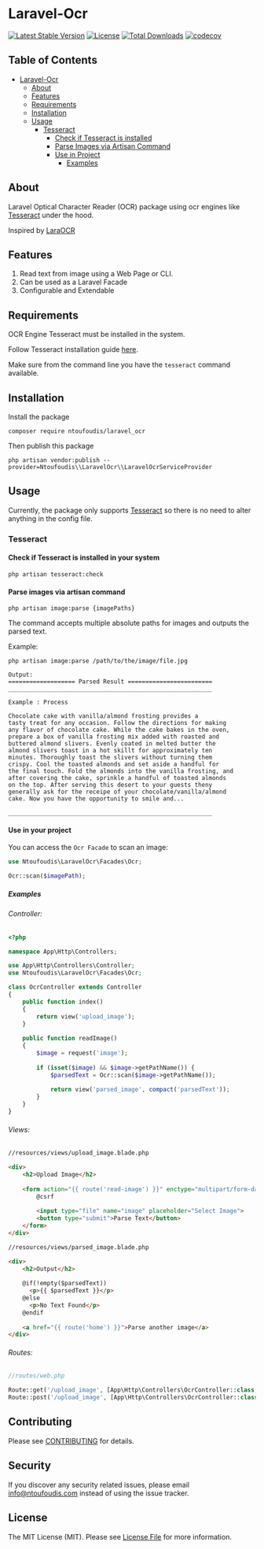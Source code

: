 # Laravel-Ocr
[![Latest Stable Version](https://poser.pugx.org/ntoufoudis/laravel_ocr/version.svg)](https://packagist.org/packages/ntoufoudis/laravel_ocr)
[![License](https://poser.pugx.org/ntoufoudis/laravel_ocr/license)](https://packagist.org/packages/ntoufoudis/laravel_ocr)
[![Total Downloads](https://poser.pugx.org/ntoufoudis/laravel_ocr/downloads)](https://packagist.org/packages/ntoufoudis/laravel_ocr)
[![codecov](https://codecov.io/github/ntoufoudis/laravel-ocr/branch/main/graph/badge.svg?token=ZOD16GJW04)](https://codecov.io/github/ntoufoudis/laravel-ocr)

## Table of Contents
* [Laravel-Ocr](#laravel-ocr)
  * [About](#about)
  * [Features](#features)
  * [Requirements](#requirements)
  * [Installation](#installation)
  * [Usage](#usage)
    * [Tesseract](#tesseract)
      * [Check if Tesseract is installed](#check-if-tesseract-is-installed-in-your-system)
      * [Parse Images via Artisan Command](#parse-images-via-artisan-command)
      * [Use in Project](#use-in-your-project)
        * [Examples](#examples)

## About
Laravel Optical Character Reader (OCR) package using ocr engines like [Tesseract](https://github.com/tesseract-ocr/tesseract) under the hood.

Inspired by [LaraOCR](https://github.com/alimranahmed/LaraOCR/tree/master)

## Features
1. Read text from image using a Web Page or CLI.
2. Can be used as a Laravel Facade
3. Configurable and Extendable

## Requirements
OCR Engine Tesseract must be installed in the system.

Follow Tesseract installation guide [here](https://github.com/tesseract-ocr/tessdoc#compiling-and-installation).

Make sure from the command line you have the `tesseract` command available.

## Installation

Install the package

```shell
composer require ntoufoudis/laravel_ocr
```

Then publish this package

```shell
php artisan vendor:publish --provider=Ntoufoudis\\LaravelOcr\\LaravelOcrServiceProvider
```

## Usage

Currently, the package only supports [Tesseract](https://github.com/tesseract-ocr/tesseract) so there is no need to alter anything in the config file.

### Tesseract

#### Check if Tesseract is installed in your system
```shell
php artisan tesseract:check
```

#### Parse images via artisan command
```shell
php artisan image:parse {imagePaths}
```

The command accepts multiple absolute paths for images and outputs the parsed text.

Example:

```shell
php artisan image:parse /path/to/the/image/file.jpg

Output:
=================== Parsed Result ========================
__________________________________________________________

Example : Process

Chocolate cake with vanilla/almond frosting provides a
tasty treat for any occasion. Follow the directions for making
any flavor of chocolate cake. While the cake bakes in the oven,
prepare a box of vanilla frosting mix added with roasted and
buttered almond slivers. Evenly coated in melted butter the
almond slivers toast in a hot skillt for approximately ten
minutes. Thoroughly toast the slivers without turning them
crispy. Cool the toasted almonds and set aside a handful for
the final touch. Fold the almonds into the vanilla frosting, and
after covering the cake, sprinkle a handful of toasted almonds
on the top. After serving this desert to your guests theny
generally ask for the receipe of your chocolate/vanilla/almond
cake. Now you have the opportunity to smile and...

__________________________________________________________

```

#### Use in your project
You can access the ```Ocr Facade``` to scan an image:
```php
use Ntoufoudis\LaravelOcr\Facades\Ocr;

Ocr::scan($imagePath);
```

##### Examples
###### Controller:
```php
<?php

namespace App\Http\Controllers;

use App\Http\Controllers\Controller;
use Ntoufoudis\LaravelOcr\Facades\Ocr;

class OcrController extends Controller
{
    public function index()
    {
        return view('upload_image');
    }
    
    public function readImage()
    {
        $image = request('image');
        
        if (isset($image) && $image->getPathName()) {
            $parsedText = Ocr::scan($image->getPathName());
            
            return view('parsed_image', compact('parsedText'));
        }
    }
}
```

###### Views:
```html
//resources/views/upload_image.blade.php

<div>
    <h2>Upload Image</h2>
    
    <form action="{{ route('read-image') }}" enctype="multipart/form-data" method="POST">
        @csrf
    
        <input type="file" name="image" placeholder="Select Image">
        <button type="submit">Parse Text</button>
    </form>
</div>
```

```html
//resources/views/parsed_image.blade.php

<div>
    <h2>Output</h2>
    
    @if(!empty($parsedText))
      <p>{{ $parsedText }}</p>
    @else
      <p>No Text Found</p>
    @endif
    
    <a href="{{ route('home') }}">Parse another image</a>
</div>
```

###### Routes:
```php
//routes/web.php

Route::get('/upload_image', [App\Http\Controllers\OcrController::class, 'index'])->name('home');
Route::post('/upload_image', [App\Http\Controllers\OcrController::class, 'readImage'])->name('read-image');
```

## Contributing
Please see [CONTRIBUTING](CONTRIBUTING.md) for details.

## Security
If you discover any security related issues, please email info@ntoufoudis.com instead of using the issue tracker.

## License
The MIT License (MIT). Please see [License File](LICENSE.md) for more information.
